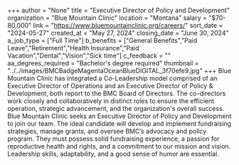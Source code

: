 +++
author = "None"
title = "Executive Director of Policy and Development"
organization = "Blue Mountain Clinic"
location = "Montana"
salary = "$70-80,000"
link = "https://www.bluemountainclinic.org/careers/"
sort_date = "2024-05-27"
created_at = "May 27, 2024"
closing_date = "June 30, 2024"
a_job_type = ["Full Time"]
b_benefits = ["General Benefits","Paid Leave","Retirement","Health Insurance","Paid Vacation","Dental","Vision","Sick time"]
c_feedback = ""
aa_degrees_required = "Bachelor's degree required"
thumbnail = "../../images/BMCBadgeMagentaOceanBlueDIGITAL_3f70efe9.jpg"
+++
Blue Mountain Clinic has integrated a Co-Leadership model comprised of an Executive Director of Operations and an Executive Director of Policy & Development, both report to the BMC Board of Directors. The co-directors work closely and collaboratively in distinct roles to ensure the efficient operation, strategic advancement, and the organization's overall success. Blue Mountain Clinic seeks an Executive Director of Policy and Development to join our team. The ideal candidate will develop and implement fundraising strategies, manage grants, and oversee BMC’s advocacy and policy program. They must possess solid fundraising experience, a passion for reproductive health and rights, and a commitment to our mission and vision. Leadership skills, adaptability, and a good sense of humor are essential.